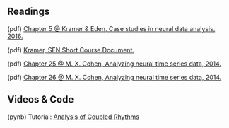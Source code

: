 ## Readings

(pdf) [Chapter 5 @ Kramer & Eden, Case studies in neural data analysis, 2016.](https://github.com/Mark-Kramer/BU-MA665-MA666/blob/master/Week-6%20The%20coherence/Readings/Kramer%20%26%20Eden%20Chapter%205.pdf)

(pdf) [Kramer, SFN Short Course Document.](https://github.com/Mark-Kramer/BU-MA665-MA666/blob/master/Week-6%20The%20coherence/Readings/Kramer_SFN_Short_Course.pdf)

(pdf) [Chapter 25 @ M. X. Cohen, Analyzing neural time series data, 2014.](https://github.com/Mark-Kramer/BU-MA665-MA666/blob/master/Week-6%20The%20coherence/Readings/Cohen%20Chapter%2025.pdf)

(pdf) [Chapter 26 @ M. X. Cohen, Analyzing neural time series data, 2014.](https://github.com/Mark-Kramer/BU-MA665-MA666/blob/master/Week-6%20The%20coherence/Readings/Cohen%20Chapter%2026.pdf)

## Videos & Code

(pynb) Tutorial: [Analysis of Coupled Rhythms](https://github.com/Mark-Kramer/Case-Studies-Python/blob/master/Analysis%20of%20Coupled%20Rhythms/Analysis%20of%20Coupled%20Rhythms.ipynb)
